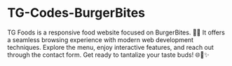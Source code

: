 # TG-Codes-BurgerBites
TG Foods is a responsive food website focused on BurgerBites. 🍔🍟 It offers a seamless browsing experience with modern web development techniques. Explore the menu, enjoy interactive features, and reach out through the contact form. Get ready to tantalize your taste buds! 🌐🎨✨
